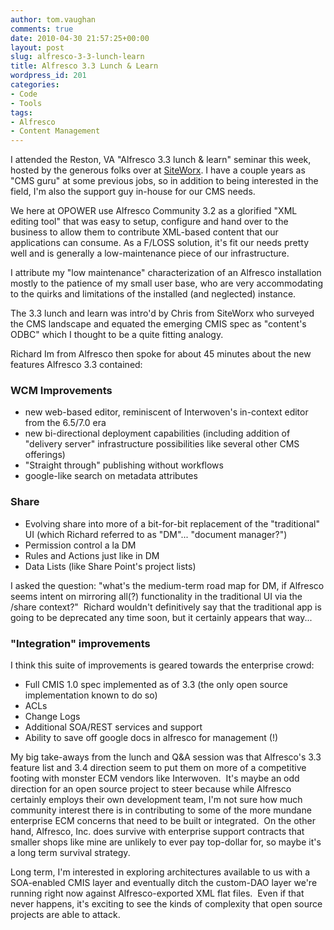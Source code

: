 ```yaml
---
author: tom.vaughan
comments: true
date: 2010-04-30 21:57:25+00:00
layout: post
slug: alfresco-3-3-lunch-learn
title: Alfresco 3.3 Lunch & Learn
wordpress_id: 201
categories:
- Code
- Tools
tags:
- Alfresco
- Content Management
---
```


I attended the Reston, VA "Alfresco 3.3 lunch & learn" seminar this week, hosted by the generous folks over at [SiteWorx](http://www.siteworx.com/).  I have a couple years as "CMS guru" at some previous jobs, so in addition to being interested in the field, I'm also the support guy in-house for our CMS needs.

We here at OPOWER use Alfresco Community 3.2 as a glorified "XML editing tool" that was easy to setup, configure and hand over to the business to allow them to contribute XML-based content that our applications can consume.  As a F/LOSS solution, it's fit our needs pretty well and is generally a low-maintenance piece of our infrastructure.

I attribute my "low maintenance" characterization of an Alfresco installation mostly to the patience of my small user base, who are very accommodating to the quirks and limitations of the installed (and neglected) instance.

The 3.3 lunch and learn was intro'd by Chris from SiteWorx who surveyed the CMS landscape and equated the emerging CMIS spec as "content's ODBC" which I thought to be a quite fitting analogy.

Richard Im from Alfresco then spoke for about 45 minutes about the new features Alfresco 3.3 contained:

### WCM Improvements

  * new web-based editor, reminiscent of Interwoven's in-context editor from the 6.5/7.0 era
  * new bi-directional deployment capabilities (including addition of "delivery server" infrastructure possibilities like several other CMS offerings)
  * "Straight through" publishing without workflows
  * google-like search on metadata attributes

### Share

  * Evolving share into more of a bit-for-bit replacement of the "traditional" UI (which Richard referred to as "DM"... "document manager?")
  * Permission control a la DM
  * Rules and Actions just like in DM
  * Data Lists (like Share Point's project lists)


I asked the question: "what's the medium-term road map for DM, if Alfresco seems intent on mirroring all(?) functionality in the traditional UI via the /share context?"  Richard wouldn't definitively say that the traditional app is going to be deprecated any time soon, but it certainly appears that way...

### "Integration" improvements

I think this suite of improvements is geared towards the enterprise crowd:

  * Full CMIS 1.0 spec implemented as of 3.3 (the only open source implementation known to do so)
  * ACLs
  * Change Logs
  * Additional SOA/REST services and support
  * Ability to save off google docs in alfresco for management (!)


My big take-aways from the lunch and Q&A session was that Alfresco's 3.3 feature list and 3.4 direction seem to put them on more of a competitive footing with monster ECM vendors like Interwoven.  It's maybe an odd direction for an open source project to steer because while Alfresco certainly employs their own development team, I'm not sure how much community interest there is in contributing to some of the more mundane enterprise ECM concerns that need to be built or integrated.  On the other hand, Alfresco, Inc. does survive with enterprise support contracts that smaller shops like mine are unlikely to ever pay top-dollar for, so maybe it's a long term survival strategy.

Long term, I'm interested in exploring architectures available to us with a SOA-enabled CMIS layer and eventually ditch the custom-DAO layer we're running right now against Alfresco-exported XML flat files.  Even if that never happens, it's exciting to see the kinds of complexity that open source projects are able to attack.
